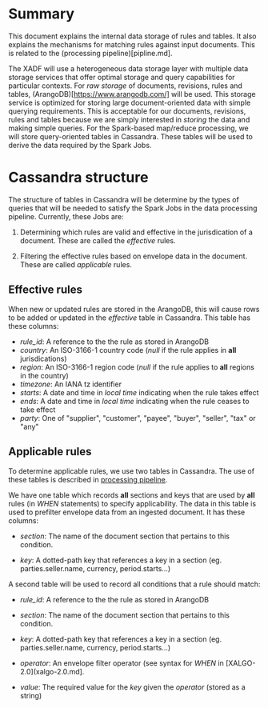 # Summary

This document explains the internal data storage of rules and
tables. It also explains the mechanisms for matching rules against
input documents. This is related to the (processing
pipeline)[pipline.md].

The XADF will use a heterogeneous data storage layer with multiple
data storage services that offer optimal storage and query
capabilities for particular contexts. For *raw storage* of documents,
revisions, rules and tables, (ArangoDB)[https://www.arangodb.com/]
will be used. This storage service is optimized for storing large
document-oriented data with simple querying requirements. This is
acceptable for our documents, revisions, rules and tables because we
are simply interested in *storing* the data and making simple
queries. For the Spark-based map/reduce processing, we will store
query-oriented tables in Cassandra. These tables will be used to
derive the data required by the Spark Jobs.

# Cassandra structure

The structure of tables in Cassandra will be determine by the types of
queries that will be needed to satisfy the Spark Jobs in the data
processing pipeline. Currently, these Jobs are:

1. Determining which rules are valid and effective in the
   jurisdication of a document. These are called the *effective*
   rules.
   
1. Filtering the effective rules based on envelope data in the
   document. These are called *applicable* rules.
   
## Effective rules

When new or updated rules are stored in the ArangoDB, this will cause
rows to be added or updated in the *effective* table in
Cassandra. This table has these columns:

* *rule_id*: A reference to the the rule as stored in ArangoDB
* *country*: An ISO-3166-1 country code (*null* if the rule applies in **all** jurisdications)
* *region*:  An ISO-3166-1 region code (*null* if the rule applies to **all** regions in the country)
* *timezone*: An IANA tz identifier
* *starts*: A date and time in *local time* indicating when the rule takes effect
* *ends*: A date and time in *local time* indicating when the rule ceases to take effect
* *party*: One of "supplier", "customer", "payee", "buyer", "seller", "tax" or "any"

## Applicable rules

To determine applicable rules, we use two tables in Cassandra. The use
of these tables is described in [processing pipeline](pipline.md).

We have one table which records **all** sections and keys that are
used by **all** rules (in *WHEN* statements) to specify
applicability. The data in this table is used to prefilter envelope
data from an ingested document. It has these columns:

* *section*: The name of the document section that pertains to this
  condition.

* *key*: A dotted-path key that references a key in a section
   (eg. parties.seller.name, currency, period.starts...)
  
A second table will be used to record all conditions that a rule
should match:

* *rule_id*: A reference to the the rule as stored in ArangoDB

* *section*: The name of the document section that pertains to this
  condition.
  
* *key*: A dotted-path key that references a key in a section
   (eg. parties.seller.name, currency, period.starts...)
  
* *operator*: An envelope filter operator (see syntax for *WHEN* in
  [XALGO-2.0](xalgo-2.0.md].

* *value*: The required value for the *key* given the *operator*
  (stored as a string)
